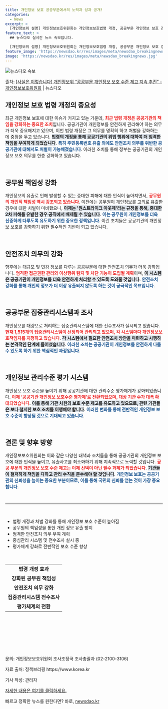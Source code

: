 ```yaml
---
title: 개인정보 보호 공공부문에서의 노력과 성과 공개!
categories:
  - News
excerpt: >
  [개인정보위 설명] 개인정보보호위원회는 개인정보보호법령 개정, 공공부문 개인정보 보호 강화 범정부 종합대책 …
feature_text: >
  ## 뉴스다오 실시간 뉴스 속보입니다.

  [개인정보위 설명] 개인정보보호위원회는 개인정보보호법령 개정, 공공부문 개인정보 보호 강화 범정부 종합대책 …
feature_image: 'https://newsdao.kr/res/images/meta/newsdao_breakingnews.jpg'
image: 'https://newsdao.kr/res/images/meta/newsdao_breakingnews.jpg'
---
```


![뉴스다오 속보](https://newsdao.kr/res/images/meta/newsdao_breakingnews.jpg)

<p>출처: <a href="https://newsdao.kr/3819" rel="dofollow">[사실은 이렇습니다] 개인정보위 “공공부문 개인정보 보호 수준 제고 지속 추진” - 개인정보보호위원회</a> | 뉴스다오</p>

<h2 data-ke-size="size26">개인정보 보호 법령 개정의 중요성</h2>

<p data-ke-size="size16">최근 개인정보 보호에 대한 이슈가 커지고 있는 가운데, <b><span style="color: #ee2323;">최근 법령 개정은 공공기관의 책임을 강화하는 중요한 조치</span></b>입니다. 공공기관이 개인정보를 안전하게 관리해야 하는 의무가 더욱 중요해지고 있으며, 이번 법령 개정은 그 의무를 명확히 하고 처벌을 강화하는 데 중점을 두고 있습니다. <b><span style="background-color: #21538527;">법령의 개정을 통해 공공기관의 위법 행위에 대하여 더 엄격한 책임을 부여하게 되었습니다</span></b>. <b><span style="color: #1a5490;">특히 주민등록번호 유출 외에도 안전조치 의무를 위반한 공공기관에 대해서도 처벌이 가능해졌습니다</span></b>. 이러한 조치를 통해 정부는 공공기관의 개인정보 보호 의무를 한층 강화하고 있습니다.</p>

<p data-ke-size="size16">&nbsp;</p>

<h2 data-ke-size="size26">공무원 책임성 강화</h2>

<p data-ke-size="size16">개인정보의 유출로 인해 발생할 수 있는 중대한 피해에 대한 인식이 높아지면서, <b><span style="color: #ee2323;">공무원의 개인적 책임성 역시 강조되고 있습니다</span></b>. 이전에는 공무원이 개인정보를 고의로 유출한 경우에 대한 처벌이 미비했으나, <b><span style="background-color: #21538527;">이제는 '원스트라이크 아웃제'라는 규정을 통해, 중대한 2차 피해를 유발한 경우 공직에서 배제될 수 있습니다</span></b>. <b><span style="color: #1a5490;">이는 공무원이 개인정보를 더욱 신중하게 다루도록 유도하기 위한 중요한 정책입니다</span></b>. 이런 조치들은 공공기관의 개인정보 보호를 강화하기 위한 필수적인 기반이 되고 있습니다.</p>

<p data-ke-size="size16">&nbsp;</p>

<h2 data-ke-size="size26">안전조치 의무의 강화</h2>

<p data-ke-size="size16">향후에는 대규모 및 민감 정보를 다루는 공공부문에 대한 안전조치 의무가 더욱 강화됩니다. <b><span style="color: #ee2323;">엄격한 접근권한 관리와 이상행위 탐지 및 차단 기능이 도입될 계획</span></b>이며, <b><span style="background-color: #21538527;">이 시스템은 공공기관이 개인정보를 더욱 안전하게 처리할 수 있도록 도와줄 것입니다</span></b>. <b><span style="color: #1a5490;">안전조치 강화를 통해 개인의 정보가 더 이상 유출되지 않도록 하는 것이 궁극적인 목표입니다</span></b>.</p>

<p data-ke-size="size16">&nbsp;</p>

<h2 data-ke-size="size26">공공부문 집중관리시스템과 조사</h2>

<p data-ke-size="size16">개인정보를 대량으로 처리하는 집중관리시스템에 대한 전수조사가 실시되고 있습니다. <b><span style="color: #ee2323;">현재 1,515개의 집중관리시스템이 선정되어 관리되고 있으며, 각 시스템마다 개인정보보호책임자를 지정하고 있습니다</span></b>. <b><span style="background-color: #21538527;">각 시스템에서 필요한 안전조치 방안을 마련하고 시행하는 본격적인 단계에 들어섰습니다</span></b>. <b><span style="color: #1a5490;">이러한 조치는 공공기관이 개인정보를 안전하게 다룰 수 있도록 하기 위한 핵심적인 과정입니다</span></b>.</p>

<p data-ke-size="size16">&nbsp;</p>

<h2 data-ke-size="size26">개인정보 관리수준 평가 시스템</h2>

<p data-ke-size="size16">개인정보 보호 수준을 높이기 위해 공공기관에 대한 관리수준 평가체계가 강화되었습니다. <b><span style="color: #ee2323;">이제 ‘공공기관 개인정보 보호수준 평가제’로 전환되었으며, 대상 기관 수가 대폭 확대되었습니다</span></b>. <b><span style="background-color: #21538527;">이를 통해 기관 차원의 보호 수준 제고를 유도하고 있으므로, 관련 기관들은 보다 철저한 보호 조치를 이행해야 합니다</span></b>. <b><span style="color: #1a5490;">이러한 변화를 통해 전반적인 개인정보 보호 수준이 향상될 것으로 기대되고 있습니다</span></b>.</p>

<p data-ke-size="size16">&nbsp;</p>

<h2 data-ke-size="size26">결론 및 향후 방향</h2>

<p data-ke-size="size16">개인정보보호위원회는 이와 같은 다양한 대책과 조치들을 통해 공공기관의 개인정보 보호에 대한 인식을 높이고, 유출사고를 최소화하기 위해 지속적으로 노력할 것입니다. <b><span style="color: #ee2323;">공공 부문의 개인정보 보호 수준 제고는 이제 선택이 아닌 필수 과제가 되었습니다</span></b>. <b><span style="background-color: #21538527;">기관들이 철저하게 책임을 다하고 관리 수칙을 준수해야 할 것입니다</span></b>. <b><span style="color: #1a5490;">개인정보 보호는 공공기관의 신뢰성을 높이는 중요한 부분이므로, 이를 통해 국민의 신뢰를 얻는 것이 가장 중요합니다</span></b>.</p>

<p data-ke-size="size16">&nbsp;</p>

<hr/>

<p data-ke-size="size16">&nbsp;</p>

<ul>
    <li>법령 개정과 처벌 강화를 통해 개인정보 보호 수준이 높아짐</li>
    <li>공무원의 책임성을 통한 개인 정보 유출 방지</li>
    <li>엄격한 안전조치 의무 부여 계획</li>
    <li>중심관리 시스템 및 전수조사 실시 중</li>
    <li>평가체계 강화로 전반적인 보호 수준 향상</li>
</ul>

<p data-ke-size="size16">&nbsp;</p>

<table style="width: 100%;">
    <tbody>
        <tr>
            <td style="text-align: center; height: 17px;"><b>법령 개정 효과</b></td>
        </tr>
        <tr>
            <td style="text-align: center; height: 17px;"><b>강화된 공무원 책임성</b></td>
        </tr>
        <tr>
            <td style="text-align: center; height: 17px;"><b>안전조치 의무 강화</b></td>
        </tr>
        <tr>
            <td style="text-align: center; height: 17px;"><b>집중관리시스템 전수조사</b></td>
        </tr>
        <tr>
            <td style="text-align: center; height: 17px;"><b>평가체계의 전환</b></td>
        </tr>
    </tbody>
</table>

<p data-ke-size="size16">&nbsp;</p>

<p data-ke-size="size16">&nbsp;</p>

<p data-ke-size="size16">&nbsp;</p>

<p data-ke-size="size16">&nbsp;</p>

<p data-ke-size="size16">문의: 개인정보보호위원회 조사조정국 조사총괄과 (02-2100-3106)</p>
<p data-ke-size="size16">자료 출처: 정책브리핑 https://www.korea.kr</p>
<p data-ke-size="size16">기사 작성: 관리자</p>
<p data-ke-size="size16"><a href="https://newsdao.kr/3819">자세한 내용은 여기를 클릭하세요.</a></p> 

빠르고 정확한 뉴스를 원한다면? 바로, <a href="https://newsdao.kr" rel="dofollow">newsdao.kr</a>


